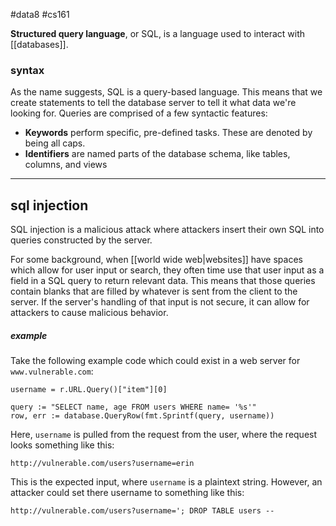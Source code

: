 #data8 #cs161 

**Structured query language**, or SQL, is a language used to interact with [[databases]].
### syntax

As the name suggests, SQL is a query-based language. This means that we create statements to tell the database server to tell it what data we're looking for. Queries are comprised of a few syntactic features:
- **Keywords** perform specific, pre-defined tasks. These are denoted by being all caps.
- **Identifiers** are named parts of the database schema, like tables, columns, and views

---
## sql injection

SQL injection is a malicious attack where attackers insert their own SQL into queries constructed by the server. 

For some background, when [[world wide web|websites]] have spaces which allow for user input or search, they often time use that user input as a field in a SQL query to return relevant data. This means that those queries contain blanks that are filled by whatever is sent from the client to the server. If the server's handling of that input is not secure, it can allow for attackers to cause malicious behavior.

##### example
Take the following example code which could exist in a web server for `www.vulnerable.com`:
```
username = r.URL.Query()["item"][0]

query := "SELECT name, age FROM users WHERE name= '%s'"
row, err := database.QueryRow(fmt.Sprintf(query, username))
```
Here, `username` is pulled from the request from the user, where the request looks something like this:
```
http://vulnerable.com/users?username=erin
```
This is the expected input, where `username` is a plaintext string. However, an attacker could set there username to something like this:
```
http://vulnerable.com/users?username='; DROP TABLE users --
```
